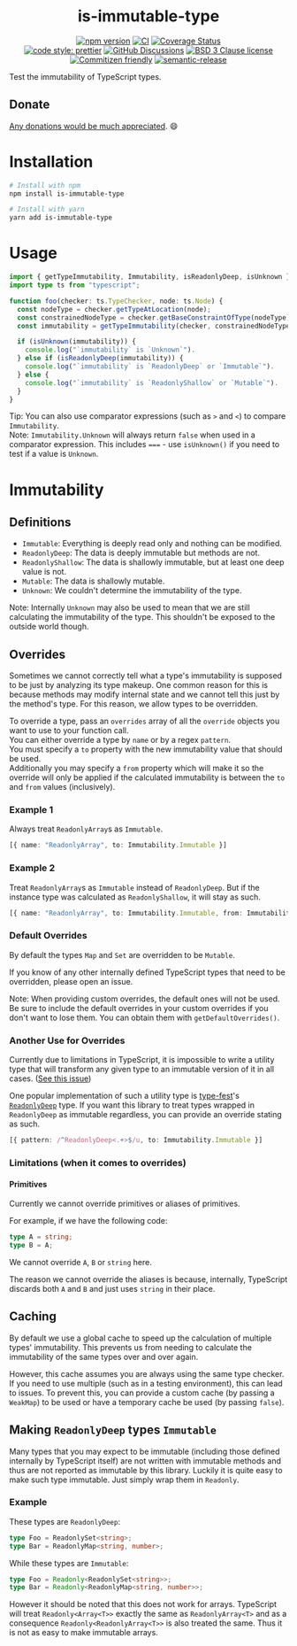 <div align="center">

# is-immutable-type

[![npm version](https://img.shields.io/npm/v/is-immutable-type.svg)](https://www.npmjs.com/package/is-immutable-type)
[![CI](https://github.com/RebeccaStevens/is-immutable-type/actions/workflows/ci.yml/badge.svg)](https://github.com/RebeccaStevens/is-immutable-type/actions/workflows/ci.yml)
[![Coverage Status](https://codecov.io/gh/RebeccaStevens/is-immutable-type/branch/main/graph/badge.svg?token=MVpR1oAbIT)](https://codecov.io/gh/RebeccaStevens/is-immutable-type)\
[![code style: prettier](https://img.shields.io/badge/code_style-prettier-ff69b4.svg?style=flat-square)](https://github.com/prettier/prettier)
[![GitHub Discussions](https://img.shields.io/github/discussions/RebeccaStevens/is-immutable-type?style=flat-square)](https://github.com/RebeccaStevens/is-immutable-type/discussions)
[![BSD 3 Clause license](https://img.shields.io/github/license/RebeccaStevens/is-immutable-type.svg?style=flat-square)](https://opensource.org/licenses/BSD-3-Clause)
[![Commitizen friendly](https://img.shields.io/badge/commitizen-friendly-brightgreen.svg?style=flat-square)](https://commitizen.github.io/cz-cli/)
[![semantic-release](https://img.shields.io/badge/%20%20%F0%9F%93%A6%F0%9F%9A%80-semantic--release-e10079.svg?style=flat-square)](https://github.com/semantic-release/semantic-release)

</div>

Test the immutability of TypeScript types.

## Donate

[Any donations would be much appreciated](./DONATIONS.md). 😄

# Installation

```sh
# Install with npm
npm install is-immutable-type

# Install with yarn
yarn add is-immutable-type
```

# Usage

```ts
import { getTypeImmutability, Immutability, isReadonlyDeep, isUnknown } from "is-immutable-type";
import type ts from "typescript";

function foo(checker: ts.TypeChecker, node: ts.Node) {
  const nodeType = checker.getTypeAtLocation(node);
  const constrainedNodeType = checker.getBaseConstraintOfType(nodeType);
  const immutability = getTypeImmutability(checker, constrainedNodeType);

  if (isUnknown(immutability)) {
    console.log("`immutability` is `Unknown`").
  } else if (isReadonlyDeep(immutability)) {
    console.log("`immutability` is `ReadonlyDeep` or `Immutable`").
  } else {
    console.log("`immutability` is `ReadonlyShallow` or `Mutable`").
  }
}
```

Tip: You can also use comparator expressions (such as `>` and `<`) to compare
`Immutability`.\
Note: `Immutability.Unknown` will always return `false` when used in a
comparator expression. This includes `===` - use `isUnknown()` if you need to
test if a value is `Unknown`.

# Immutability

## Definitions

- `Immutable`: Everything is deeply read only and nothing can be modified.
- `ReadonlyDeep`: The data is deeply immutable but methods are not.
- `ReadonlyShallow`: The data is shallowly immutable, but at least one deep value is not.
- `Mutable`: The data is shallowly mutable.
- `Unknown`: We couldn't determine the immutability of the type.

Note: Internally `Unknown` may also be used to mean that we are still
calculating the immutability of the type. This shouldn't be exposed to the
outside world though.

## Overrides

Sometimes we cannot correctly tell what a type's immutability is supposed to be
just by analyzing its type makeup. One common reason for this is because methods
may modify internal state and we cannot tell this just by the method's type. For
this reason, we allow types to be overridden.

To override a type, pass an `overrides` array of all the `override` objects you
want to use to your function call.\
You can either override a type by `name` or by a regex `pattern`.\
You must specify a `to` property with the new immutability value that should be
used.\
Additionally you may specify a `from` property which will make it so the
override will only be applied if the calculated immutability is between the
`to` and `from` values (inclusively).

### Example 1

Always treat `ReadonlyArray`s as `Immutable`.

```ts
[{ name: "ReadonlyArray", to: Immutability.Immutable }]
```

### Example 2

Treat `ReadonlyArray`s as `Immutable` instead of `ReadonlyDeep`. But if the
instance type was calculated as `ReadonlyShallow`, it will stay as such.

```ts
[{ name: "ReadonlyArray", to: Immutability.Immutable, from: Immutability.ReadonlyDeep }]
```

### Default Overrides

By default the types `Map` and `Set` are overridden to be `Mutable`.

If you know of any other internally defined TypeScript types that need to be
overridden, please open an issue.

Note: When providing custom overrides, the default ones will not be used. Be
sure to include the default overrides in your custom overrides if you don't want
to lose them. You can obtain them with `getDefaultOverrides()`.

### Another Use for Overrides

Currently due to limitations in TypeScript, it is impossible to write a utility
type that will transform any given type to an immutable version of it in all
cases. ([See this issue](https://github.com/microsoft/TypeScript/issues/29732))

One popular implementation of such a utility type is
[type-fest](https://www.npmjs.com/package/type-fest)'s
[`ReadonlyDeep`](https://github.com/sindresorhus/type-fest/blob/main/source/readonly-deep.d.ts)
type. If you want this library to treat types wrapped in `ReadonlyDeep` as
immutable regardless, you can provide an override stating as such.

```ts
[{ pattern: /^ReadonlyDeep<.+>$/u, to: Immutability.Immutable }]
```

### Limitations (when it comes to overrides)

#### Primitives

Currently we cannot override primitives or aliases of primitives.

For example, if we have the following code:

```ts
type A = string;
type B = A;
```

We cannot override `A`, `B` or `string` here.

The reason we cannot override the aliases is because, internally, TypeScript
discards both `A` and `B` and just uses `string` in their place.

## Caching

By default we use a global cache to speed up the calculation of multiple types'
immutability. This prevents us from needing to calculate the immutability of
the same types over and over again.

However, this cache assumes you are always using the same type checker. If you
need to use multiple (such as in a testing environment), this can lead to
issues. To prevent this, you can provide a custom cache (by passing a `WeakMap`)
to be used or have a temporary cache be used (by passing `false`).

## Making `ReadonlyDeep` types `Immutable`

Many types that you may expect to be immutable (including those defined
internally by TypeScript itself) are not written with immutable methods and thus
are not reported as immutable by this library. Luckily it is quite easy to make
such type immutable. Just simply wrap them in `Readonly`.

### Example

These types are `ReadonlyDeep`:

```ts
type Foo = ReadonlySet<string>;
type Bar = ReadonlyMap<string, number>;
```

While these types are `Immutable`:

```ts
type Foo = Readonly<ReadonlySet<string>>;
type Bar = Readonly<ReadonlyMap<string, number>>;
```

However it should be noted that this does not work for arrays. TypeScript will
treat `Readonly<Array<T>>` exactly the same as `ReadonlyArray<T>` and
as a consequence `Readonly<ReadonlyArray<T>>` is also treated the same.
Thus it is not as easy to make immutable arrays.
